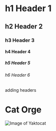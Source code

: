 # h1 Header 1
## h2 Header 2 
### h3 Header 3
#### h4 Header 4
##### h5 Header 5
###### h6 Header 6


adding headers


# Cat Orge
![Image of Yaktocat](https://octodex.github.com/images/yaktocat.png)
